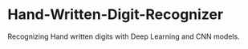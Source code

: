 # Hand-Written-Digit-Recognizer
Recognizing  Hand written digits with Deep Learning and CNN models.
